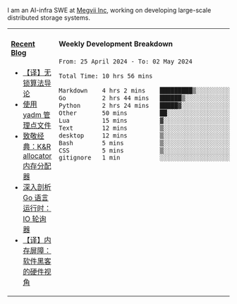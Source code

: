 I am an AI-infra SWE at [Megvii Inc](https://en.megvii.com/), working on developing large-scale distributed storage systems.

<table width="960px">
<tr>
<td valign="top" width="50%">

#### <a href="https://www.kongjun18.me" target="_blank">Recent Blog</a>

<!-- BLOG-POST-LIST:START -->
- [【译】无锁算法导论](https://kongjun18.github.io/posts/2023/07/14/)
- [使用 yadm 管理点文件](https://kongjun18.github.io/posts/2023/04/07/)
- [致敬经典：K&amp;R allocator 内存分配器](https://kongjun18.github.io/posts/2022/12/12/)
- [深入剖析 Go 语言运行时：IO 轮询器](https://kongjun18.github.io/posts/2022/11/21/)
- [【译】内存屏障：软件黑客的硬件视角](https://kongjun18.github.io/posts/2022/11/03/)
<!-- BLOG-POST-LIST:END -->

</td>
<td valign="top" width="50%">

#### Weekly Development Breakdown

<!--START_SECTION:waka-->

```txt
From: 25 April 2024 - To: 02 May 2024

Total Time: 10 hrs 56 mins

Markdown    4 hrs 2 mins    █████████▒░░░░░░░░░░░░░░░   36.91 %
Go          2 hrs 44 mins   ██████▒░░░░░░░░░░░░░░░░░░   25.10 %
Python      2 hrs 24 mins   █████▓░░░░░░░░░░░░░░░░░░░   22.01 %
Other       50 mins         ██░░░░░░░░░░░░░░░░░░░░░░░   07.69 %
Lua         15 mins         ▓░░░░░░░░░░░░░░░░░░░░░░░░   02.29 %
Text        12 mins         ▒░░░░░░░░░░░░░░░░░░░░░░░░   01.96 %
desktop     12 mins         ▒░░░░░░░░░░░░░░░░░░░░░░░░   01.91 %
Bash        5 mins          ▒░░░░░░░░░░░░░░░░░░░░░░░░   00.84 %
CSS         5 mins          ▒░░░░░░░░░░░░░░░░░░░░░░░░   00.83 %
gitignore   1 min           ░░░░░░░░░░░░░░░░░░░░░░░░░   00.30 %
```

<!--END_SECTION:waka-->
</td>
</tr>

</table>
